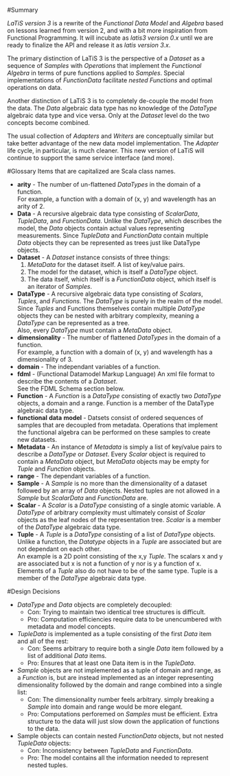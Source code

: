 #Summary

*LaTiS version 3* is a rewrite of the *Functional Data Model* and *Algebra* based on lessons learned from version 2, and with a bit more inspiration from Functional Programming. It will incubate as *latis3 version 0.x* until we are ready to finalize the API and release it as *latis version 3.x*.

The primary distinction of LaTiS 3 is the perspective of a *Dataset* as a sequence of *Samples* with *Operations* that implement the *Functional Algebra* in terms of pure functions applied to *Samples*. Special implementations of *FunctionData* facilitate *nested Functions* and optimal operations on data.

Another distinction of LaTiS 3 is to completely de-couple the model from the data.  The *Data* algebraic data type has no knowledge of the *DataType* algebraic data type and vice versa.  Only at the *Dataset* level do the two concepts become combined.

The usual collection of *Adapters* and *Writers* are conceptually similar but take better advantage of the new data model implementation. The *Adapter* life cycle, in particular, is much cleaner. This new version of LaTiS will continue to support the same service interface (and more).

#Glossary
Items that are capitalized are Scala class names.

* **arity** - The number of un-flattened *DataTypes* in the domain of a function.  
For example, a function with a domain of (x, y) and wavelength has an arity of 2.
* **Data** - A recursive algebraic data type consisting of *ScalarData*, *TupleData*, and *FunctionData*. Unlike the *DataType*, which describes the model, the *Data* objects contain actual values representing measurements.  Since *TupleData* and *FunctionData* contain multiple *Data* objects they can be represented as trees just like DataType objects.
* **Dataset** - A *Dataset* instance consists of three things:
  1. *MetaData* for the dataset itself. A list of key/value pairs.
  2. The model for the dataset,  which is itself a *DataType* object.
  3. The data itself, which itself is a *FunctionData* object, which itself is an iterator of *Samples*.
* **DataType** - A recursive algebraic data type consisting of *Scalars*, *Tuples*, and *Functions*.  The *DataType* is purely in the realm of the model.  Since *Tuples* and Functions themselves contain multiple *DataType* objects they can be nested with arbitrary complexity, meaning a *DataType* can be represented as a tree.  
Also, every *DataType* must contain a *MetaData* object.
* **dimensionality** - The number of flattened *DataTypes* in the domain of a function.  
For example, a function with a domain of (x, y) and wavelength has a dimensionality of 3.
* **domain** - The independant variables of a function.
* **fdml** - (Functional Datamodel Markup Language) An xml file format to describe the contents of a *Dataset*.  
See the FDML Schema section below.
* **Function** - A *Function* is a *DataType* consisting of exactly two *DataType* objects, a domain and a range. Function is a member of the DataType algebraic data type.
* **functional** **data** **model** - Datsets consist of ordered sequences of samples that are decoupled from metadata.  Operations that implement the functional algebra can be performed on these samples to create new datasets.
* **Metadata** - An instance of *Metadata* is simply a list of key/value pairs to describe a *DataType* or *Dataset*.  Every *Scalar* object is required to contain a *MetaData* object, but *MetaData* objects may be empty for *Tuple* and *Function* objects.
* **range** - The dependant variables of a function.
* **Sample** - A *Sample* is no more than the dimensionality of a dataset followed by an array of *Data* objects.  Nested tuples are not allowed in a *Sample* but *ScalarData* and *FunctionData* are.
* **Scalar** - A *Scalar* is a *DataType* consisting of a single atomic variable.  A *DataType* of arbitrary complexity must ultimately consist of *Scalar* objects as the leaf nodes of the representation tree.  *Scalar* is a member of the *DataType* algebraic data type.
* **Tuple** - A *Tuple* is a *DataType* consisting of a list of *DataType* objects.  Unlike a function, the *Datatype* objects in a *Tuple* are associated but are not dependant on each other.  
An example is a 2D point consisting of the x,y *Tuple*.  The scalars x and y are associated but x is not a function of y nor is y a function of x. Elements of a *Tuple* also do not have to be of the same type.  Tuple is a member of the *DataType* algebraic data type.

#Design Decisions
* *DataType* and *Data* objects are completely decoupled:  
  * Con: Trying to maintain two identical tree structures is difficult.
  * Pro: Computation efficiencies require data to be unencumbered with metadata and model concepts. 
* *TupleData* is implemented as a tuple consisting of the first *Data* item and all of the rest:  
  * Con: Seems arbitrary to require both a single *Data* item followed by a list of additional *Data* items.
  * Pro: Ensures that at least one Data item is in the *TupleData*.
* *Sample* objects are not implemented as a tuple of domain and range, as a *Function* is, but are instead implemented as an integer representing dimensionality followed by the domain and range combined into a single list:  
  * Con: The dimensionality number feels  arbitrary.  simply breaking a *Sample* into domain and range would be more elegant.
  * Pro: Computations perforemed on *Samples* must be efficient.  Extra structure to the data will just slow down the application of functions to the data.
* Sample objects can contain nested *FunctionData* objects, but not nested *TupleData* objects:  
  * Con: Inconsistency between *TupleData* and *FunctionData*.
  * Pro: The model contains all the information needed to represent nested tuples.



